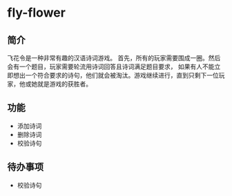 # fly-flower

## 简介
飞花令是一种非常有趣的汉语诗词游戏。
首先，所有的玩家需要围成一圈。然后会有一个题目，玩家需要轮流用诗词回答且诗词满足题目要求，
如果有人不能立即想出一个符合要求的诗句，他们就会被淘汰。游戏继续进行，直到只剩下一位玩家，他或她就是游戏的获胜者。

## 功能
- 添加诗词
- 删除诗词
- 校验诗句

## 待办事项
- 校验诗句
